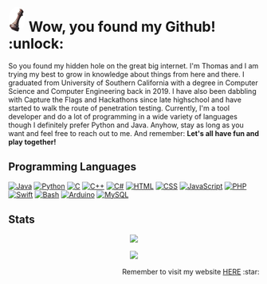 <h1><img src="queen.png" height="50" style="border-radius:50%"/> Wow, you found my Github! :unlock: </h1>

<p style="font-size: 14px"> So you found my hidden hole on the great big internet. I'm Thomas and I am trying my best to grow in knowledge about things from here and there. I graduated from University of Southern California with a degree in Computer Science and Computer Engineering back in 2019. I have also been dabbling with Capture the Flags and Hackathons since late highschool and have started to walk the route of penetration testing. Currently, I'm a tool developer and do a lot of programming in a wide variety of languages though I definitely prefer Python and Java. Anyhow, stay as long as you want and feel free to reach out to me. And remember: <b>Let's all have fun and play together!</b> </p>

## Programming Languages

[![Java](https://img.shields.io/badge/-Java-007396?style=for-the-badge&logo=java&logoColor=white)]()
[![Python](https://img.shields.io/badge/-Python-4B275F?style=for-the-badge&logo=python&logoColor=white)]()
[![C](https://img.shields.io/badge/-C-A8B9CC?style=for-the-badge&logo=c&logoColor=white)]()
[![C++](https://img.shields.io/badge/-C%2B%2B-00599C?style=for-the-badge&logo=c%2B%2B&logoColor=white)]()
[![C#](https://img.shields.io/badge/-C%20%23-073551?style=for-the-badge&logo=c-sharp&logoColor=white)]()
[![HTML](https://img.shields.io/badge/-HTML-302683?style=for-the-badge&logo=html5&logoColor=white)]()
[![CSS](https://img.shields.io/badge/-CSS-1572B6?style=for-the-badge&logo=css3&logoColor=white)]()
[![JavaScript](https://img.shields.io/badge/-JavaScript-8A4182?style=for-the-badge&logo=javascript&logoColor=white)]()
[![PHP](https://img.shields.io/badge/-PHP-777BB4?style=for-the-badge&logo=php&logoColor=white)]()
[![Swift](https://img.shields.io/badge/-Swift-0072C9?style=for-the-badge&logo=swift&logoColor=white)]()
[![Bash](https://img.shields.io/badge/-Bash-000020?style=for-the-badge&logo=gnu-bash&logoColor=white)]()
[![Arduino](https://img.shields.io/badge/-Arduino-1572B6?style=for-the-badge&logo=arduino&logoColor=white)]()
[![MySQL](https://img.shields.io/badge/-MySQL-9F55FF?style=for-the-badge&logo=mysql&logoColor=white)]()

## Stats

<p align=center ><img src="https://github-readme-stats.vercel.app/api?username=tjf952&show_icons=true&include_all_commits=true&theme=tokyonight&hide=issues,contribs&count_private=true"/></p>

<p align="center"> <img src="https://github-readme-stats.vercel.app/api/top-langs/?username=tjf952&layout=compact&theme=tokyonight"/></p>

<p align="right"> Remember to visit my website <a href="https://tjf952.github.io/">HERE</a> :star: </p>
